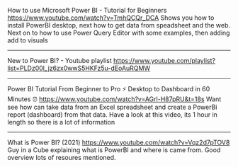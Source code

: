 How to use Microsoft Power BI - Tutorial for Beginners
https://www.youtube.com/watch?v=TmhQCQr_DCA
Shows you how to install PowerBI desktop, next how to get data from speadsheet and the web.  Next on to how to use Power Query Editor with some examples, then adding add to visuals

---
New to Power BI? - Youtube playlist
https://www.youtube.com/playlist?list=PLDz00l_jz6zx0wwS5HKFz5u-dEoAuRQMW

---
Power BI Tutorial From Beginner to Pro ⚡ Desktop to Dashboard in 60 Minutes ⏰
https://www.youtube.com/watch?v=AGrl-H87pRU&t=18s
Want see how can take data from an Excel spreadsheet and create a PowerBi report (dashboard) from that data.  Have a look at this video, its 1 hour in length so there is a lot of information

---
What is Power BI? (2021)
https://www.youtube.com/watch?v=Vqz2d7pTOV8
Guy in a Cube explaining what is PowerBI and where is came from.  Good overview lots of resoures mentioned.
